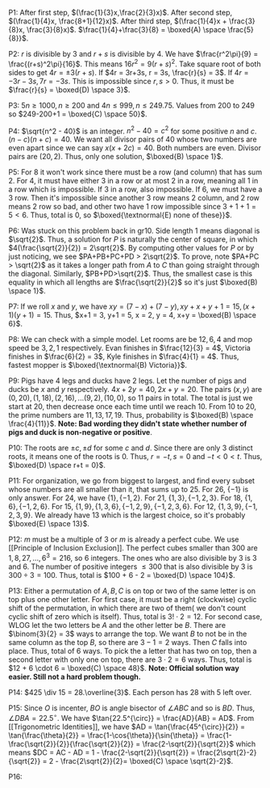 
P1: After first step, $(\frac{1}{3}x,\frac{2}{3}x)$. After second step, $(\frac{1}{4}x, \frac{8+1}{12}x)$. After third step, $(\frac{1}{4}x + \frac{3}{8}x, \frac{3}{8}x)$. $\frac{1}{4}+\frac{3}{8} = \boxed{A) \space \frac{5}{8}}$.

P2: $r$ is divisible by $3$ and $r+s$ is divisible by $4$. We have $\frac{r^2\pi}{9} = \frac{(r+s)^2\pi}{16}$. This means $16r^2 = 9(r+s)^2$. Take square root of both sides to get $4r = \pm 3(r+s)$. If $4r = 3r+3s, r = 3s, \frac{r}{s} = 3$. If $4r = -3r-3s, 7r = -3s$. This is impossible since $r,s>0$. Thus, it must be $\frac{r}{s} = \boxed{D) \space 3}$.

P3: $5n \ge 1000, n \ge 200$ and $4n \le 999, n \le 249.75$. Values from $200$ to $249$ so $249-200+1 = \boxed{C) \space 50}$.

P4: $\sqrt{n^2 - 40}$ is an integer. $n^2-40 = c^2$ for some positive $n$ and $c$. $(n-c)(n+c) = 40$. We want all divisor pairs of $40$ whose two numbers are even apart since we can say $x(x+2c) = 40$. Both numbers are even. Divisor pairs are $(20,2)$. Thus, only one solution, $\boxed{B) \space 1}$.

P5: For 8 it won't work since there must be a row (and column) that has sum 2. For 4, it must have either 3 in a row or at most 2 in a row, meaning all 1 in a row which is impossible. If 3 in a row, also impossible. If 6, we must have a 3 row. Then it's impossible since another 3 row means 2 column, and 2 row means 2 row so bad, and other two have 1 row impossible since $3+1+1 = 5<6$. Thus, total is $0$, so $\boxed{\textnormal{E) none of these}}$. 

P6: Was stuck on this problem back in gr10. Side length 1 means diagonal is $\sqrt{2}$. Thus, a solution for $P$ is naturally the center of square, in which $4(\frac{\sqrt{2}}{2}) = 2\sqrt{2}$. By computing other values for $P$ or by just noticing, we see $PA+PB+PC+PD > 2\sqrt{2}$. To prove, note $PA+PC > \sqrt{2}$ as it takes a longer path from $A$ to $C$ than going straight through the diagonal. Similarly, $PB+PD>\sqrt{2}$. Thus, the smallest case is this equality in which all lengths are $\frac{\sqrt{2}}{2}$ so it's just $\boxed{B) \space 1}$.

P7: If we roll $x$ and $y$, we have $xy = (7-x)+(7-y), xy + x + y + 1 = 15, (x+1)(y+1) = 15$. Thus, $x+1 = 3, y+1 = 5, x = 2, y = 4, x+y = \boxed{B) \space 6}$.

P8: We can check with a simple model. Let rooms are be $12,6,4$ and mop speed be $3,2,1$ respectively. Evan finishes in $\frac{12}{3} = 4$, Victoria finishes in $\frac{6}{2} = 3$, Kyle finishes in $\frac{4}{1} = 4$. Thus, fastest mopper is $\boxed{\textnormal{B) Victoria}}$. 

P9: Pigs have 4 legs and ducks have 2 legs. Let the number of pigs and ducks be $x$ and $y$ respectively. $4x + 2y = 40, 2x+y = 20$. The pairs $(x,y)$ are $(0,20),(1,18), (2,16), ... (9,2), (10,0)$, so $11$ pairs in total. The total is just we start at $20$, then decrease once each time until we reach $10$. From 10 to 20, the prime numbers are $11,13,17,19$. Thus, probability is $\boxed{B) \space \frac{4}{11}}$.
**Note: Bad wording they didn't state whether number of pigs and duck is non-negative or positive**. 

P10: The roots are $\pm c, \pm d$ for some $c$ and $d$. Since there are only 3 distinct roots, it means one of the roots is $0$. Thus, $r = -t, s = 0$ and $-t < 0 < t$. Thus, $\boxed{D) \space r+t = 0}$.

P11: For organization, we go from biggest to largest, and find every subset whose numbers are all smaller than it, that sums up to 25. For 26, $\{-1\}$ is only answer. For 24, we have $\{1\}, \{-1,2\}$. For 21, $\{1,3\}, \{-1,2,3\}$. For 18, $\{1,6\}, \{-1,2,6\}$. For 15, $\{1,9\}, \{1,3,6\}, \{-1,2,9\}, \{-1,2,3,6\}$. For 12, $\{1,3,9\}, \{-1,2,3,9\}$. We already have 13 which is the largest choice, so it's probably $\boxed{E) \space 13}$.

P12: $m$ must be a multiple of $3$ or $m$ is already a perfect cube. We use [[Principle of Inclusion Exclusion]]. The perfect cubes smaller than $300$ are $1,8,27,...,6^3 = 216$, so 6 integers. The ones who are also divisible by $3$ is $3$ and $6$. The number of positive integers $\le 300$ that is also divisible by 3 is $300 \div 3 = 100$. Thus, total is $100 + 6 - 2 = \boxed{D) \space 104}$.

P13: Either a permutation of $A,B,C$ is on top or two of the same letter is on top plus one other letter. For first case, it must be a right (clockwise) cyclic shift of the permutation, in which there are two of them( we don't count cyclic shift of zero which is itself). Thus, total is $3! \cdot 2 = 12$. For second case, WLOG let the two letters be $A$ and the other letter be $B$. There are $\binom{3}{2} = 3$ ways to arrange the top. We want $B$ to not be in the same column as the top $B$, so there are $3-1 = 2$ ways. Then $C$ falls into place. Thus, total of $6$ ways. To pick the a letter that has two on top, then a second letter with only one on top, there are $3 \cdot 2 = 6$ ways. Thus, total is $12 + 6 \cdot 6 = \boxed{C) \space 48}$.
**Note: Official solution way easier. Still not a hard problem though.**

P14: $425 \div 15 = 28.\overline{3}$. Each person has $28$ with $5$ left over.  

P15: Since $O$ is incenter, $BO$ is angle bisector of $\angle ABC$ and so is $BD$. Thus, $\angle DBA = 22.5^{\circ}$. We have $\tan{22.5^{\circ}} = \frac{AD}{AB} = AD$. From [[Trigonometric Identities]], we have $AD = \tan{\frac{45^{\circ}}{2}} = \tan{\frac{\theta}{2}} = \frac{1-\cos{\theta}}{\sin{\theta}}  = \frac{1-\frac{\sqrt{2}}{2}}{\frac{\sqrt{2}}{2}} = \frac{2-\sqrt{2}}{\sqrt{2}}$ which means $DC = AC - AD = 1 - \frac{2-\sqrt{2}}{\sqrt{2}} = \frac{2\sqrt{2}-2}{\sqrt{2}} = 2 - \frac{2\sqrt{2}}{2}= \boxed{C) \space \sqrt{2}-2}$. 

P16: 